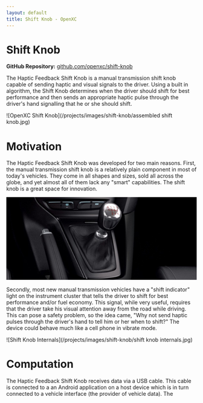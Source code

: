 ```yaml
---
layout: default
title: Shift Knob - OpenXC
---
```


<div class="page-header">
    <h1>Shift Knob</h1>
</div>

**GitHub Repository:** [github.com/openxc/shift-knob][github]

The Haptic Feedback Shift Knob is a manual transmission shift knob capable of 
sending haptic and visual signals to the driver. Using a built in algorithm, the 
Shift Knob determines when the driver should shift for best performance and then sends
an appropriate haptic pulse through the driver's hand signalling that he or she should shift.

![OpenXC Shift Knob](/projects/images/shift-knob/assembled shift knob.jpg)

<div class="page-header">
    <h1>Motivation</h1>
</div>

The Haptic Feedback Shift Knob was developed for two main reasons. First, the manual 
transmission shift knob is a relatively plain component in most of today's vehicles.
They come in all shapes and sizes, sold all across the globe, and yet almost all of them 
lack any "smart" capabilities. The shift knob is a great space for innovation.

![Normal Shift Knob](/projects/images/shift-knob/Focus_ST_Leather_gearshift.jpg)

Secondly, most new manual transmission vehicles have a "shift indicator" light on the 
instrument cluster that tells the driver to shift for best performance and/or fuel economy.
This signal, while very useful, requires that the driver take his visual attention away from 
the road while driving. This can pose a safety problem, so the idea came, "Why not send 
haptic pulses through the driver's hand to tell him or her when to shift?" The device 
could behave much like a cell phone in vibrate mode.

![Shift Knob Internals](/projects/images/shift-knob/shift knob internals.jpg)

<div class="page-header">
    <h1>Computation</h1>
</div>

The Haptic Feedback Shift Knob receives data via a USB cable. This cable is connected to a 
an Android application on a host device which is in turn connected to a vehicle interface 
(the provider of vehicle data). The 

[README]: https://github.com/openxc/shift-knob/blob/master/README.mkd
[github]: https://github.com/openxc/shift-knob
